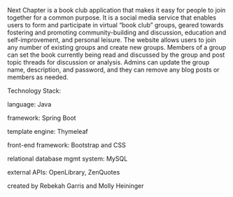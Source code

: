 Next Chapter is a book club application that makes it easy for people to join together for a common purpose. It is a social media service that enables users to form and participate in virtual “book club” groups, geared towards fostering and promoting community-building and discussion, education and self-improvement, and personal leisure. The website allows users to join any number of existing groups and create new groups. Members of a group can set the book currently being read and discussed by the group and post topic threads for discussion or analysis. Admins can update the group name, description, and password, and they can remove any blog posts or members as needed.

Technology Stack:

language: Java

framework: Spring Boot

template engine: Thymeleaf

front-end framework: Bootstrap and CSS

relational database mgmt system: MySQL

external APIs: OpenLibrary, ZenQuotes

created by Rebekah Garris and Molly Heininger
